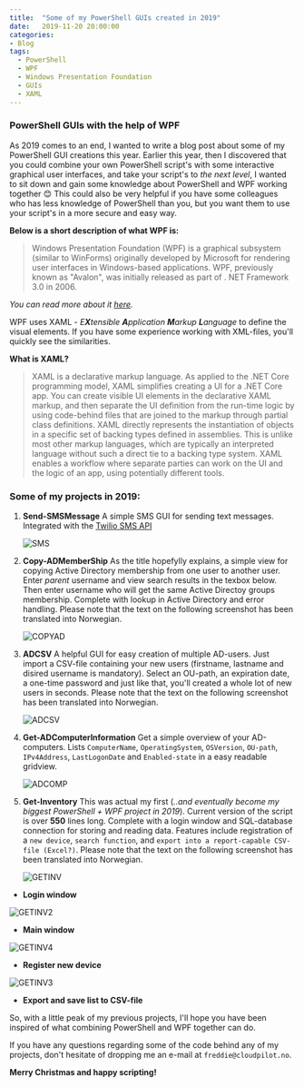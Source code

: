 ```yaml
---
title:  "Some of my PowerShell GUIs created in 2019"
date:   2019-11-20 20:00:00
categories: 
- Blog
tags:
  - PowerShell
  - WPF
  - Windows Presentation Foundation
  - GUIs
  - XAML
---
```


### PowerShell GUIs with the help of WPF

As 2019 comes to an end, I wanted to write a blog post about some of my PowerShell GUI creations this year. Earlier this year, then I discovered that you could combine your own PowerShell script's with some interactive graphical user interfaces, and take your script's to *the next level*, I wanted to sit down and gain some knowledge about PowerShell and WPF working together :blush:
This could also be very helpful if you have some colleagues who has less knowledge of PowerShell than you, but you want them to use your script's in a more secure and easy way.
 

**Below is a short description of what WPF is:** 

>Windows Presentation Foundation (WPF) is a graphical subsystem (similar to WinForms) originally developed by Microsoft for rendering user interfaces in Windows-based applications. WPF, previously known as "Avalon", was initially released as part of . NET Framework 3.0 in 2006.

*You can read more about it [here](https://en.wikipedia.org/wiki/Windows_Presentation_Foundation).*

WPF uses XAML - *E**X**tensible **A**pplication **M**arkup **L**anguage* to define the visual elements. If you have some experience working with XML-files, you'll quickly see the similarities.

**What is XAML?**
>XAML is a declarative markup language. As applied to the .NET Core programming model, XAML simplifies creating a UI for a .NET Core app. You can create visible UI elements in the declarative XAML markup, and then separate the UI definition from the run-time logic by using code-behind files that are joined to the markup through partial class definitions. XAML directly represents the instantiation of objects in a specific set of backing types defined in assemblies. This is unlike most other markup languages, which are typically an interpreted language without such a direct tie to a backing type system. XAML enables a workflow where separate parties can work on the UI and the logic of an app, using potentially different tools.


### Some of my projects in 2019:


1. **Send-SMSMessage**
   A simple SMS GUI for sending text messages. Integrated with the [Twilio SMS API](https://www.twilio.com/sms)

   ![SMS](/assets/images/WPF/SMS.PNG)

2. **Copy-ADMemberShip**
   As the title hopefylly explains, a simple view for copying Active Directory membership from one user to another user.
   Enter *parent* username and view search results in the texbox below. Then enter username who will get the same Active Directoy groups membership. 
   Complete with lookup in Active Directory and error handling. Please note that the text on the following screenshot has been translated into Norwegian.

   ![COPYAD](/assets/images/WPF/COPYAD.PNG)

3. **ADCSV**
   A helpful GUI for easy creation of multiple AD-users. Just import a CSV-file containing your new users (firstname, lastname and disired username is mandatory). Select an OU-path, an expiration date, a one-time password and just like    that, you'll created a whole lot of new users in seconds. Please note that the text on the following screenshot has been translated into Norwegian.

   ![ADCSV](/assets/images/WPF/ADCSV.PNG)

4. **Get-ADComputerInformation**
   Get a simple overview of your AD-computers. Lists ````ComputerName````, ````OperatingSystem````, ````OSVersion````, ````OU-path````, ````IPv4Address````, ````LastLogonDate```` and ````Enabled-state```` in a easy readable gridview.

   ![ADCOMP](/assets/images/WPF/ADCOMP.png)

5. **Get-Inventory** 
   This was actual my first (*..and eventually become my biggest PowerShell + WPF project in 2019*). Current version of the script is over **550** lines long.
   Complete with a login window and SQL-database connection for storing and reading data. Features include registration of a ````new device````, ````search function````, and ````export into a report-capable CSV-file (Excel?)````. Please note that the text on the following screenshot has been translated into Norwegian.


   ![GETINV](/assets/images/WPF/GETINV.png)

* **Login window**

![GETINV2](/assets/images/WPF/GETINV2.png)

 * **Main window**

![GETINV4](/assets/images/WPF/GETINV4.png)

* **Register new device**

![GETINV3](/assets/images/WPF/GETINV3.png)

* **Export and save list to CSV-file**




So, with a little peak of my previous projects, I'll hope you have been inspired of what combining PowerShell and WPF together can do.  

If you have any questions regarding some of the code behind any of my projects, don't hesitate of dropping me an e-mail at ````freddie@cloudpilot.no````.

**Merry Christmas and happy scripting!**






   















